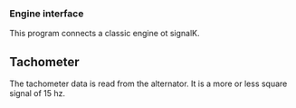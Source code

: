 ### Engine interface

This program connects a classic engine ot signalK.

## Tachometer

The tachometer data is read from the alternator. It is a more or less square signal of 15 hz. 